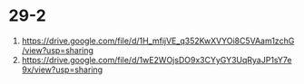# 29-2

1. https://drive.google.com/file/d/1H_mfijVE_q352KwXVYOi8C5VAam1zchG/view?usp=sharing
2. https://drive.google.com/file/d/1wE2WOjsDO9x3CYyGY3UqRyaJP1sY7e9x/view?usp=sharing
